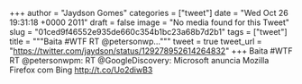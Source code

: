 
+++
author = "Jaydson Gomes"
categories = ["tweet"]
date = "Wed Oct 26 19:31:18 +0000 2011"
draft = false
image = "No media found for this Tweet"
slug = "01ced9f46552e935de660c354b1bc23a68b7d2b1"
tags = ["tweet"]
title = """Baita #WTF RT @petersonwp..."""
tweet = true
tweet_url = "https://twitter.com/jaydson/status/129278952614264832"
+++
Baita #WTF RT @petersonwpm: RT @GoogleDiscovery: Microsoft anuncia Mozilla Firefox com Bing http://t.co/Uo2diwB3

